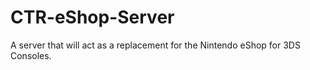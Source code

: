 # CTR-eShop-Server
A server that will act as a replacement for the Nintendo eShop for 3DS Consoles. 
